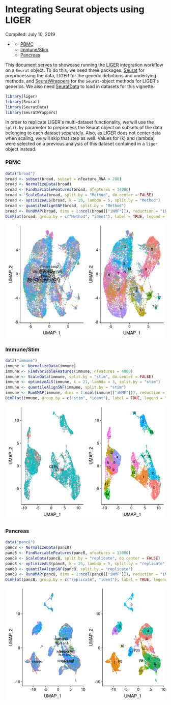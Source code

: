 Integrating Seurat objects using LIGER
================
Compiled: July 10, 2019

-   [](#section)
    -   [PBMC](#pbmc)
    -   [Immune/Stim](#immunestim)
    -   [Pancreas](#pancreas)

This document serves to showcase running the [LIGER](https://github.com/MacoskoLab/liger) integration workflow on a `Seurat` object. To do this, we need three packages: [Seurat](https://satijalab.org/seurat/) for preprocessing the data, LIGER for the generic defintions and underlying methods, and [SeuratWrappers](https://github.com/satijalab/seurat.wrappers) for the `Seurat`-object methods for LIGER's generics. We also need [SeuratData](https://github.com/satijalab/seurat-data) to load in datasets for this vignette.

``` r
library(liger)
library(Seurat)
library(SeuratData)
library(SeuratWrappers)
```

In order to replicate LIGER's multi-dataset functionality, we will use the `split.by` parameter to preprocess the Seurat object on subsets of the data belonging to each dataset separately. Also, as LIGER does not center data when scaling, we will skip that step as well. Values for \(k\) and \(lambda\) were selected on a previous analysis of this dataset contained in a `liger` object instead.

### PBMC

``` r
data("broad")
broad <- subset(broad, subset = nFeature_RNA > 200)
broad <- NormalizeData(broad)
broad <- FindVariableFeatures(broad, nfeatures = 14000)
broad <- ScaleData(broad, split.by = "Method", do.center = FALSE)
broad <- optimizeALS(broad, k = 20, lambda = 5, split.by = "Method")
broad <- quantileAlignSNF(broad, split.by = "Method")
broad <- RunUMAP(broad, dims = 1:ncol(broad[["iNMF"]]), reduction = "iNMF")
DimPlot(broad, group.by = c("Method", "ident"), label = TRUE, legend = "none")
```

![](liger_files/figure-markdown_github/broad-1.png)

### Immune/Stim

``` r
data("immune")
immune <- NormalizeData(immune)
immune <- FindVariableFeatures(immune, nfeatures = 4000)
immune <- ScaleData(immune, split.by = "stim", do.center = FALSE)
immune <- optimizeALS(immune, k = 21, lambda = 3, split.by = "stim")
immune <- quantileAlignSNF(immune, split.by = "stim")
immune <- RunUMAP(immune, dims = 1:ncol(immune[["iNMF"]]), reduction = "iNMF")
DimPlot(immune, group.by = c("stim", "ident"), label = TRUE, legend = "none")
```

![](liger_files/figure-markdown_github/immune_stim-1.png)

### Pancreas

``` r
data("panc8")
panc8 <- NormalizeData(panc8)
panc8 <- FindVariableFeatures(panc8, nfeatures = 13000)
panc8 <- ScaleData(panc8, split.by = "replicate", do.center = FALSE)
panc8 <- optimizeALS(panc8, k = 25, lambda = 5, split.by = "replicate")
panc8 <- quantileAlignSNF(panc8, split.by = "replicate")
panc8 <- RunUMAP(panc8, dims = 1:ncol(panc8[["iNMF"]]), reduction = "iNMF")
DimPlot(panc8, group.by = c("replicate", "ident"), label = TRUE, legend = "none")
```

![](liger_files/figure-markdown_github/pancreas-1.png)
